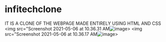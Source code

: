 # infitechclone
IT IS A CLONE OF THE WEBPAGE MADE ENTIRELY USING HTML AND CSS
<img src="Screenshot 2021-05-06 at 10.36.31 AM![image](https://user-images.githubusercontent.com/76260663/117252804-18be0100-ae64-11eb-9ec5-9206cbfab8b6.png)>
          <img src="Screenshot 2021-05-06 at 10.36.17 AM![image](https://user-images.githubusercontent.com/76260663/117252954-473bdc00-ae64-11eb-8214-8ef39fd3547e.png)>


